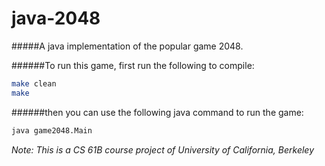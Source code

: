 java-2048
=========

#####A java implementation of the popular game 2048.

######To run this game, first run the following to compile:

```bash
make clean
make
```
######then you can use the following java command to run the game:
```bash
java game2048.Main
```   

*Note: This is a CS 61B course project of University of California, Berkeley*